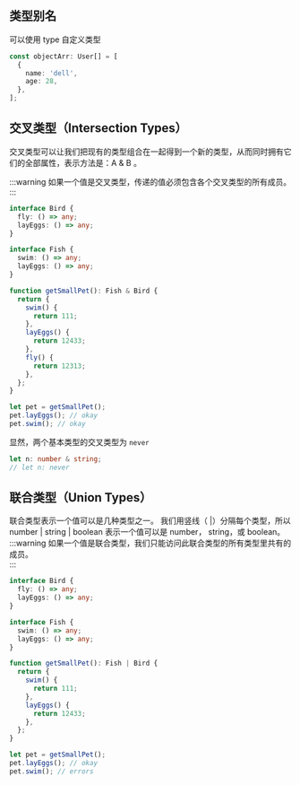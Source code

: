## 类型别名

可以使用 type 自定义类型

```ts
const objectArr: User[] = [
  {
    name: 'dell',
    age: 28,
  },
];
```

## 交叉类型（Intersection Types）

交叉类型可以让我们把现有的类型组合在一起得到一个新的类型，从而同时拥有它们的全部属性，表示方法是：A & B 。

:::warning
如果一个值是交叉类型，传递的值必须包含各个交叉类型的所有成员。  
:::

```ts
interface Bird {
  fly: () => any;
  layEggs: () => any;
}

interface Fish {
  swim: () => any;
  layEggs: () => any;
}

function getSmallPet(): Fish & Bird {
  return {
    swim() {
      return 111;
    },
    layEggs() {
      return 12433;
    },
    fly() {
      return 12313;
    },
  };
}

let pet = getSmallPet();
pet.layEggs(); // okay
pet.swim(); // okay
```

显然，两个基本类型的交叉类型为 `never`

```ts
let n: number & string;
// let n: never
```

## 联合类型（Union Types）

联合类型表示一个值可以是几种类型之一。 我们用竖线（ |）分隔每个类型，所以 number | string | boolean 表示一个值可以是 number， string，或 boolean。
:::warning
如果一个值是联合类型，我们只能访问此联合类型的所有类型里共有的成员。  
:::

```ts
interface Bird {
  fly: () => any;
  layEggs: () => any;
}

interface Fish {
  swim: () => any;
  layEggs: () => any;
}

function getSmallPet(): Fish | Bird {
  return {
    swim() {
      return 111;
    },
    layEggs() {
      return 12433;
    },
  };
}

let pet = getSmallPet();
pet.layEggs(); // okay
pet.swim(); // errors
```
